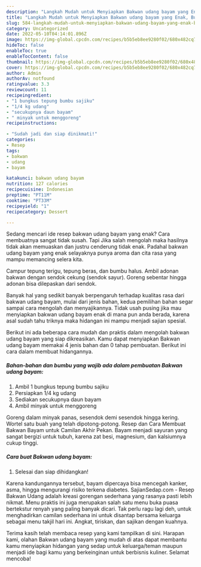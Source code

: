 ```yaml
---
description: "Langkah Mudah untuk Menyiapkan Bakwan udang bayam yang Enak, Buat Buka Puasa Lezat Sekali"
title: "Langkah Mudah untuk Menyiapkan Bakwan udang bayam yang Enak, Buat Buka Puasa Lezat Sekali"
slug: 584-langkah-mudah-untuk-menyiapkan-bakwan-udang-bayam-yang-enak-buat-buka-puasa-lezat-sekali
category: Uncategorized
date: 2022-05-10T04:14:01.896Z
image: https://img-global.cpcdn.com/recipes/b5b5eb8ee9280f02/680x482cq70/bakwan-udang-bayam-foto-resep-utama.jpg
hideToc: false
enableToc: true
enableTocContent: false
thumbnail: https://img-global.cpcdn.com/recipes/b5b5eb8ee9280f02/680x482cq70/bakwan-udang-bayam-foto-resep-utama.jpg
cover: https://img-global.cpcdn.com/recipes/b5b5eb8ee9280f02/680x482cq70/bakwan-udang-bayam-foto-resep-utama.jpg
author: Admin
authorAv: notfound
ratingvalue: 3.3
reviewcount: 11
recipeingredient:
- "1 bungkus tepung bumbu sajiku"
- "1/4 kg udang"
- "secukupnya daun bayam"
- " minyak untuk menggoreng"
recipeinstructions:

- "Sudah jadi dan siap dinikmati!"
categories:
- Resep
tags:
- bakwan
- udang
- bayam

katakunci: bakwan udang bayam 
nutrition: 127 calories
recipecuisine: Indonesian
preptime: "PT11M"
cooktime: "PT33M"
recipeyield: "1"
recipecategory: Dessert

---
```



Sedang mencari ide resep bakwan udang bayam yang enak? Cara membuatnya sangat tidak susah. Tapi Jika salah mengolah maka hasilnya tidak akan memuaskan dan justru cenderung tidak enak. Padahal bakwan udang bayam yang enak selayaknya punya aroma dan cita rasa yang mampu memancing selera kita.


Campur tepung terigu, tepung beras, dan bumbu halus. Ambil adonan bakwan dengan sendok cekung (sendok sayur). Goreng sebentar hingga adonan bisa dilepaskan dari sendok.

Banyak hal yang sedikit banyak berpengaruh terhadap kualitas rasa dari bakwan udang bayam, mulai dari jenis bahan, kedua pemilihan bahan segar sampai cara mengolah dan menyajikannya. Tidak usah pusing jika mau menyiapkan bakwan udang bayam enak di mana pun anda berada, karena asal sudah tahu triknya maka hidangan ini mampu menjadi sajian spesial.


Berikut ini ada beberapa cara mudah dan praktis dalam mengolah bakwan udang bayam yang siap dikreasikan. Kamu dapat menyiapkan Bakwan udang bayam memakai 4 jenis bahan dan 0 tahap pembuatan. Berikut ini cara dalam membuat hidangannya.

<!--inarticleads1-->

##### Bahan-bahan dan bumbu yang wajib ada dalam pembuatan Bakwan udang bayam:

1. Ambil 1 bungkus tepung bumbu sajiku
1. Persiapkan 1/4 kg udang
1. Sediakan secukupnya daun bayam
1. Ambil  minyak untuk menggoreng


Goreng dalam minyak panas, sesendok demi sesendok hingga kering. Wortel satu buah yang telah dipotong-potong. Resep dan Cara Membuat Bakwan Bayam untuk Camilan Akhir Pekan. Bayam menjadi sayuran yang sangat bergizi untuk tubuh, karena zat besi, magnesium, dan kalsiumnya cukup tinggi. 

<!--inarticleads2-->

##### Cara buat Bakwan udang bayam:


1. Selesai dan siap dihidangkan!

Karena kandungannya tersebut, bayam dipercaya bisa mencegah kanker, asma, hingga mengurangi risiko terkena diabetes. SajianSedap.com - Resep Bakwan Udang adalah kreasi gorengan sederhana yang rasanya pasti lebih nikmat. Menu praktis ini juga merupakan salah satu menu buka puasa bertekstur renyah yang paling banyak dicari. Tak perlu ragu lagi deh, untuk menghadirkan camilan sederhana ini untuk disantap bersama keluarga sebagai menu takjil hari ini. Angkat, tiriskan, dan sajikan dengan kuahnya. 

Terima kasih telah membaca resep yang kami tampilkan di sini. Harapan kami, olahan Bakwan udang bayam yang mudah di atas dapat membantu kamu menyiapkan hidangan yang sedap untuk keluarga/teman maupun menjadi ide bagi kamu yang berkeinginan untuk berbisnis kuliner. Selamat mencoba!
